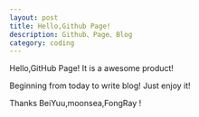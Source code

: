```yaml
---
layout: post
title: Hello,Github Page! 
description: Github、Page、Blog
category: coding
---
```


Hello,GitHub Page! It is a awesome product!

Beginning from today to write blog! Just enjoy it!

Thanks BeiYuu,moonsea,FongRay !
